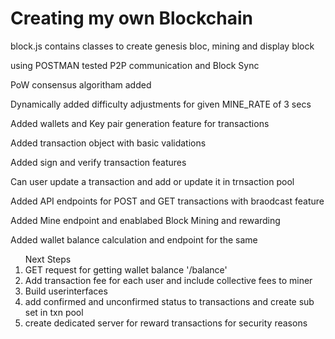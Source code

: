 <h1> Creating my own Blockchain </h1>
<p> block.js contains classes to create genesis bloc, mining and display block</p>
<p> using POSTMAN tested P2P communication and Block Sync</p>
<p> PoW consensus algoritham added</p>
<p> Dynamically added difficulty adjustments for given MINE_RATE of 3 secs</p>
<p> Added wallets and Key pair generation feature for transactions </P>
<p> Added transaction object with basic validations </p>
<p> Added sign and verify transaction features </p>
<p> Can user update a transaction and add or update it in trnsaction pool </p>
<p> Added API endpoints for POST and GET transactions with braodcast feature </p>
<p> Added Mine endpoint and enablabed Block Mining and rewarding </p>
<p> Added wallet balance calculation and endpoint for the same </p>
<ol> Next Steps
    <li> GET request for getting wallet balance '/balance' </li>
    <li> Add transaction fee for each user and include collective fees to miner </li>
    <li> Build userinterfaces </li>
    <li> add confirmed and unconfirmed status to transactions and create sub set in txn pool </li>
    <li> create dedicated server for reward transactions for security reasons </li>
</ol>